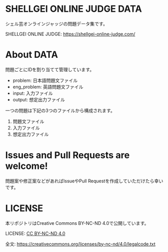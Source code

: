 # SHELLGEI ONLINE JUDGE DATA
シェル芸オンラインジャッジの問題データ集です。

SHELLGEI ONLINE JUDGE: https://shellgei-online-judge.com/

# About DATA
問題ごとにIDを割り当てて管理しています。

- problem: 日本語問題文ファイル
- eng_problem: 英語問題文ファイル
- input: 入力ファイル
- output: 想定出力ファイル

一つの問題は下記の3つのファイルから構成されます。

1. 問題文ファイル
2. 入力ファイル
3. 想定出力ファイル

# Issues and Pull Requests are welcome!
問題案や修正案などがあればIssueやPull Requestを作成していただけたら幸いです。

# LICENSE
本リポジトリはCreative Commons BY-NC-ND 4.0で公開しています。

LICENSE: [CC BY-NC-ND 4.0](https://creativecommons.org/licenses/by-nc-nd/4.0/)

全文: https://creativecommons.org/licenses/by-nc-nd/4.0/legalcode.txt
